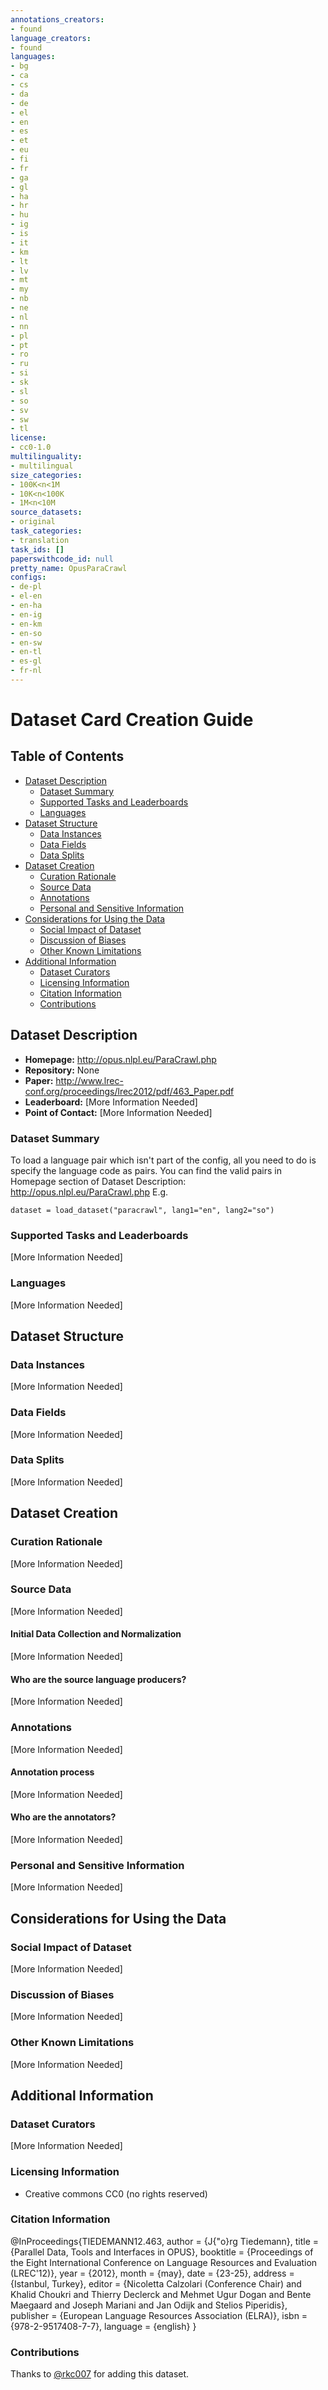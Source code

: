 ```yaml
---
annotations_creators:
- found
language_creators:
- found
languages:
- bg
- ca
- cs
- da
- de
- el
- en
- es
- et
- eu
- fi
- fr
- ga
- gl
- ha
- hr
- hu
- ig
- is
- it
- km
- lt
- lv
- mt
- my
- nb
- ne
- nl
- nn
- pl
- pt
- ro
- ru
- si
- sk
- sl
- so
- sv
- sw
- tl
license:
- cc0-1.0
multilinguality:
- multilingual
size_categories:
- 100K<n<1M
- 10K<n<100K
- 1M<n<10M
source_datasets:
- original
task_categories:
- translation
task_ids: []
paperswithcode_id: null
pretty_name: OpusParaCrawl
configs:
- de-pl
- el-en
- en-ha
- en-ig
- en-km
- en-so
- en-sw
- en-tl
- es-gl
- fr-nl
---
```


# Dataset Card Creation Guide

## Table of Contents
- [Dataset Description](#dataset-description)
  - [Dataset Summary](#dataset-summary)
  - [Supported Tasks and Leaderboards](#supported-tasks-and-leaderboards)
  - [Languages](#languages)
- [Dataset Structure](#dataset-structure)
  - [Data Instances](#data-instances)
  - [Data Fields](#data-fields)
  - [Data Splits](#data-splits)
- [Dataset Creation](#dataset-creation)
  - [Curation Rationale](#curation-rationale)
  - [Source Data](#source-data)
  - [Annotations](#annotations)
  - [Personal and Sensitive Information](#personal-and-sensitive-information)
- [Considerations for Using the Data](#considerations-for-using-the-data)
  - [Social Impact of Dataset](#social-impact-of-dataset)
  - [Discussion of Biases](#discussion-of-biases)
  - [Other Known Limitations](#other-known-limitations)
- [Additional Information](#additional-information)
  - [Dataset Curators](#dataset-curators)
  - [Licensing Information](#licensing-information)
  - [Citation Information](#citation-information)
  - [Contributions](#contributions)

## Dataset Description

- **Homepage:** http://opus.nlpl.eu/ParaCrawl.php
- **Repository:** None
- **Paper:** http://www.lrec-conf.org/proceedings/lrec2012/pdf/463_Paper.pdf
- **Leaderboard:** [More Information Needed]
- **Point of Contact:** [More Information Needed]

### Dataset Summary

To load a language pair which isn't part of the config, all you need to do is specify the language code as pairs.
You can find the valid pairs in Homepage section of Dataset Description: http://opus.nlpl.eu/ParaCrawl.php
E.g.

`dataset = load_dataset("paracrawl", lang1="en", lang2="so")`

### Supported Tasks and Leaderboards

[More Information Needed]

### Languages

[More Information Needed]

## Dataset Structure

### Data Instances

[More Information Needed]

### Data Fields

[More Information Needed]

### Data Splits

[More Information Needed]

## Dataset Creation

### Curation Rationale

[More Information Needed]

### Source Data

[More Information Needed]

#### Initial Data Collection and Normalization

[More Information Needed]

#### Who are the source language producers?

[More Information Needed]

### Annotations

[More Information Needed]

#### Annotation process

[More Information Needed]

#### Who are the annotators?

[More Information Needed]

### Personal and Sensitive Information

[More Information Needed]

## Considerations for Using the Data

### Social Impact of Dataset

[More Information Needed]

### Discussion of Biases

[More Information Needed]

### Other Known Limitations

[More Information Needed]

## Additional Information

### Dataset Curators

[More Information Needed]

### Licensing Information

- Creative commons CC0 (no rights reserved)

### Citation Information

@InProceedings{TIEDEMANN12.463,
author = {J{\"o}rg Tiedemann},
title = {Parallel Data, Tools and Interfaces in OPUS},
booktitle = {Proceedings of the Eight International Conference on Language Resources and Evaluation (LREC'12)},
year = {2012},
month = {may},
date = {23-25},
address = {Istanbul, Turkey},
editor = {Nicoletta Calzolari (Conference Chair) and Khalid Choukri and Thierry Declerck and Mehmet Ugur Dogan and Bente Maegaard and Joseph Mariani and Jan Odijk and Stelios Piperidis},
publisher = {European Language Resources Association (ELRA)},
isbn = {978-2-9517408-7-7},
language = {english}
}

### Contributions

Thanks to [@rkc007](https://github.com/rkc007) for adding this dataset.

